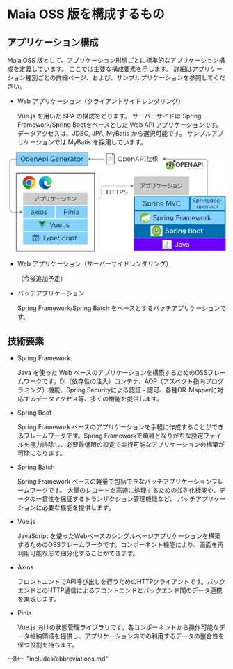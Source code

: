 # Maia OSS 版を構成するもの

## アプリケーション構成

Maia OSS 版として、アプリケーション形態ごとに標準的なアプリケーション構成を定義しています。
ここでは主要な構成要素を示します。
詳細はアプリケーション種別ごとの詳細ページ、および、サンプルプリケーションを参照してください。

- Web アプリケーション（クライアントサイドレンダリング）

  Vue.js を用いた SPA の構成をとります。
サーバーサイドは Spring Framework/Spring Bootをベースとした Web API アプリケーションです。
データアクセスは、JDBC, JPA, MyBatis から選択可能です。
サンプルアプリケーションでは MyBatis を採用しています。

![クライアントサイドレンダリング アプリケーションスタック](../../images/app-architecture/overview/client-side-rendering-maia.png)

- Web アプリケーション（サーバーサイドレンダリング）

  （今後追加予定）

- バッチアプリケーション

  Spring Framework/Spring Batch をベースとするバッチアプリケーションです。

## 技術要素

- Spring Framework

  Java を使った Web ベースのアプリケーションを構築するためのOSSフレームワークです。DI（依存性の注入）コンテナ、AOP（アスペクト指向プログラミング）機能、Spring Securityによる認証・認可、各種OR-Mapperに対応するデータアクセス等、多くの機能を提供します。

- Spring Boot

  Spring Framework ベースのアプリケーションを手軽に作成することができるフレームワークです。Spring Frameworkで煩雑となりがちな設定ファイルを極力排除し、必要最低限の設定で実行可能なアプリケーションの構築が可能になります。

- Spring Batch

  Spring Framework ベースの軽量で包括できなバッチアプリケーションフレームワークです。
大量のレコードを高速に処理するための並列化機能や、データの一貫性を保証するトランザクション管理機能など、
バッチアプリケーションに必要な機能を提供します。

- Vue.js

  JavaScript を使ったWebベースのシングルページアプリケーションを構築するためのOSSフレームワークです。コンポーネント機能により、画面を再利用可能な形で細分化することができます。

- Axios

  フロントエンドでAPI呼び出しを行うためのHTTPクライアントです。バックエンドとのHTTP通信によるフロントエンドとバックエンド間のデータ連携を実現します。

- Pinia

  Vue.js 向けの状態管理ライブラリです。各コンポーネントから操作可能なデータ格納領域を提供し、アプリケーション内での利用するデータの整合性を保つ役割を持ちます。

--8<-- "includes/abbreviations.md"
